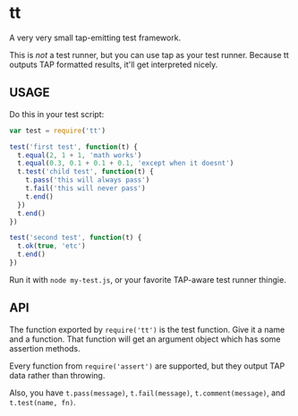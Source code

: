 # tt

A very very small tap-emitting test framework.

This is *not* a test runner, but you can use tap as your test runner.
Because tt outputs TAP formatted results, it'll get interpreted
nicely.

## USAGE

Do this in your test script:

```javascript
var test = require('tt')

test('first test', function(t) {
  t.equal(2, 1 + 1, 'math works')
  t.equal(0.3, 0.1 + 0.1 + 0.1, 'except when it doesnt')
  t.test('child test', function(t) {
    t.pass('this will always pass')
    t.fail('this will never pass')
    t.end()
  })
  t.end()
})

test('second test', function(t) {
  t.ok(true, 'etc')
  t.end()
})
```

Run it with `node my-test.js`, or your favorite TAP-aware test runner
thingie.

## API

The function exported by `require('tt')` is the test function.  Give
it a name and a function.  That function will get an argument object
which has some assertion methods.

Every function from `require('assert')` are supported, but they output
TAP data rather than throwing.

Also, you have `t.pass(message)`, `t.fail(message)`,
`t.comment(message)`, and `t.test(name, fn)`.
